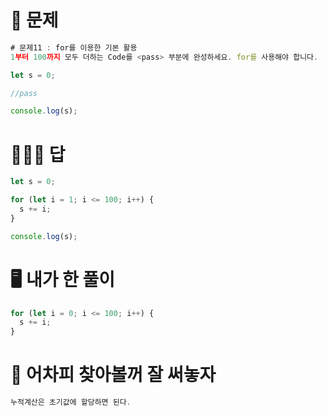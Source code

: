 # 🧾 문제

```javascript
# 문제11 : for를 이용한 기본 활용
1부터 100까지 모두 더하는 Code를 <pass> 부분에 완성하세요. for를 사용해야 합니다.

let s = 0;

//pass

console.log(s);

```

# 👨🏻‍🏫 답

```javascript
let s = 0;

for (let i = 1; i <= 100; i++) {
  s += i;
}

console.log(s);
```

# 🖥 내가 한 풀이

```javascript
for (let i = 0; i <= 100; i++) {
  s += i;
}
```

# 🎯 어차피 찾아볼꺼 잘 써놓자

```javascript
누적계산은 초기값에 할당하면 된다.
```
